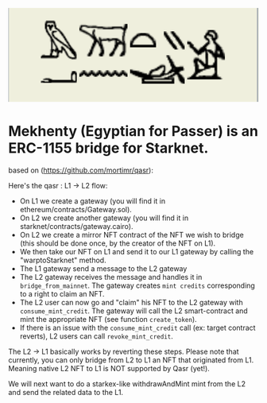 ![Mekhenty](./mekhenty.png)
# Mekhenty (Egyptian for Passer) is an ERC-1155 bridge for Starknet.
based on (https://github.com/mortimr/qasr):



Here's the qasr : L1 -> L2 flow:

- On L1 we create a gateway (you will find it in ethereum/contracts/Gateway.sol).
- On L2 we create another gateway (you will find it in starknet/contracts/gateway.cairo).
- On L2 we create a mirror NFT contract of the NFT we wish to bridge (this should be done once, by the creator of the NFT on L1).
- We then take our NFT on L1 and send it to our L1 gateway by calling the "warptoStarknet" method.
- The L1 gateway send a message to the L2 gateway
- The L2 gateway receives the message and handles it in `bridge_from_mainnet`. The gateway creates `mint credits` corresponding to a right to claim an NFT.
- The L2 user can now go and "claim" his NFT to the L2 gateway with `consume_mint_credit`. The gateway will call the L2 smart-contract and mint the appropriate NFT (see function `create_token`).
- If there is an issue with the `consume_mint_credit` call (ex: target contract reverts), L2 users can call `revoke_mint_credit`.

The L2 -> L1 basically works by reverting these steps. Please note that currently, you can only bridge from L2 to L1 an NFT that originated from L1. Meaning native L2 NFT to L1 is NOT supported by Qasr (yet!).

We will next want to do a starkex-like withdrawAndMint mint from the L2 and send the related data to the L1.

